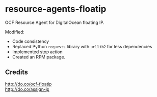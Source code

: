 # resource-agents-floatip

OCF Resource Agent for DigitalOcean floating IP.

Modified:
- Code consistency
- Replaced Python `requests` library with `urllib2` for less dependencies
- Implemented stop action
- Created an RPM package.

## Credits

http://do.co/ocf-floatip  
http://do.co/assign-ip
